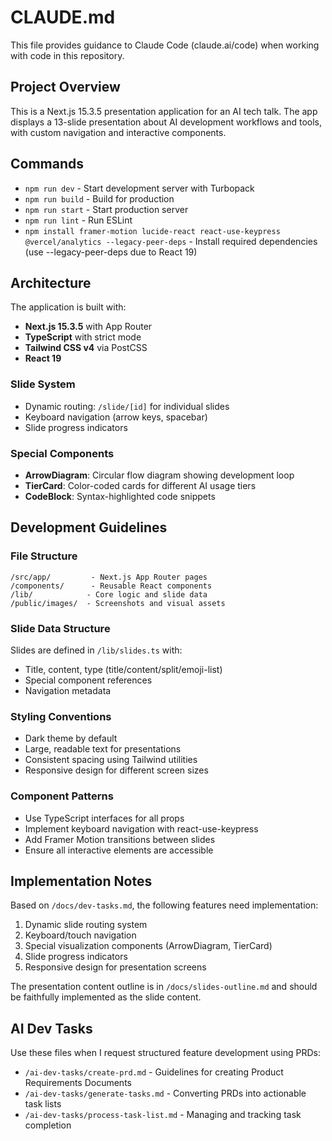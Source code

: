 # CLAUDE.md

This file provides guidance to Claude Code (claude.ai/code) when working with code in this repository.

## Project Overview
This is a Next.js 15.3.5 presentation application for an AI tech talk. The app displays a 13-slide presentation about AI development workflows and tools, with custom navigation and interactive components.

## Commands
- `npm run dev` - Start development server with Turbopack
- `npm run build` - Build for production
- `npm run start` - Start production server
- `npm run lint` - Run ESLint
- `npm install framer-motion lucide-react react-use-keypress @vercel/analytics --legacy-peer-deps` - Install required dependencies (use --legacy-peer-deps due to React 19)

## Architecture
The application is built with:
- **Next.js 15.3.5** with App Router
- **TypeScript** with strict mode
- **Tailwind CSS v4** via PostCSS
- **React 19**

### Slide System
- Dynamic routing: `/slide/[id]` for individual slides
- Keyboard navigation (arrow keys, spacebar)
- Slide progress indicators

### Special Components
- **ArrowDiagram**: Circular flow diagram showing development loop
- **TierCard**: Color-coded cards for different AI usage tiers
- **CodeBlock**: Syntax-highlighted code snippets

## Development Guidelines

### File Structure
```
/src/app/         - Next.js App Router pages
/components/      - Reusable React components
/lib/            - Core logic and slide data
/public/images/  - Screenshots and visual assets
```

### Slide Data Structure
Slides are defined in `/lib/slides.ts` with:
- Title, content, type (title/content/split/emoji-list)
- Special component references
- Navigation metadata

### Styling Conventions
- Dark theme by default
- Large, readable text for presentations
- Consistent spacing using Tailwind utilities
- Responsive design for different screen sizes

### Component Patterns
- Use TypeScript interfaces for all props
- Implement keyboard navigation with react-use-keypress
- Add Framer Motion transitions between slides
- Ensure all interactive elements are accessible

## Implementation Notes
Based on `/docs/dev-tasks.md`, the following features need implementation:
1. Dynamic slide routing system
2. Keyboard/touch navigation
3. Special visualization components (ArrowDiagram, TierCard)
4. Slide progress indicators
5. Responsive design for presentation screens

The presentation content outline is in `/docs/slides-outline.md` and should be faithfully implemented as the slide content.

## AI Dev Tasks
Use these files when I request structured feature development using PRDs:
- `/ai-dev-tasks/create-prd.md` - Guidelines for creating Product Requirements Documents
- `/ai-dev-tasks/generate-tasks.md` - Converting PRDs into actionable task lists
- `/ai-dev-tasks/process-task-list.md` - Managing and tracking task completion